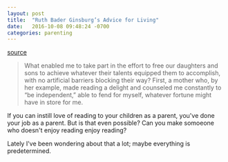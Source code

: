 ```yaml
---
layout: post
title:  "Ruth Bader Ginsburg’s Advice for Living"
date:   2016-10-08 09:48:24 -0700
categories: parenting
---
```


[source][link1]

> What enabled me to take part in the effort to free our daughters and sons to achieve whatever their talents equipped them to accomplish, 
> with no artificial barriers blocking their way? First, a mother who, by her example, 
> made reading a delight and counseled me constantly to “be independent,” able to fend for myself, whatever fortune might have in store for me.

If you can instill love of reading to your children as a parent, you've done your job as a parent. But is that even possible? Can you make somoeone
who doesn't enjoy reading enjoy reading?

Lately I've been wondering about that a lot; maybe everything is predetermined.


[link1]: https://www.nytimes.com/2016/10/02/opinion/sunday/ruth-bader-ginsburgs-advice-for-living.html